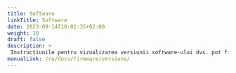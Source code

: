 ```yaml
---
title: Software
linkTitle: Software
date: 2023-09-14T10:01:35+02:00
weight: 10
draft: false
description: >
 Instrucțiunile pentru vizualizarea versiunii software-ului dvs. pot fi găsite aici
manualLink: /ro/docs/firmware/versions/
---
```

<script>
  window.location.href = "/ro/docs/firmware/versions/";
</script>
